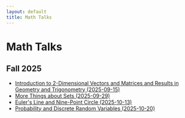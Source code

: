 ```yaml
---
layout: default
title: Math Talks
---
```


# Math Talks

## Fall 2025

- [Introduction to 2-Dimensional Vectors and Matrices and Results in Geometry and Trigonometry (2025-09-15)](/math-talks/2d-vectors-and-geometry/)
- [More Things about Sets (2025-09-29)](/math-talks/more-things-about-sets/)
- [Euler's Line and Nine-Point Circle (2025-10-13)](/math-talks/eulers-line-and-9-point-circle/)
- [Probability and Discrete Random Variables (2025-10-20)](/math-talks/probability-and-discrete-random-variables/)
